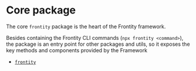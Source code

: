 # Core package

The core `frontity` package is the heart of the Frontity framework. 

Besides containing the Frontity CLI commands (`npx frontity <command>`), the package is an entry point for other packages and utils, so it exposes the key methods and components provided by the Framework

* [`frontity`](frontity.md)
